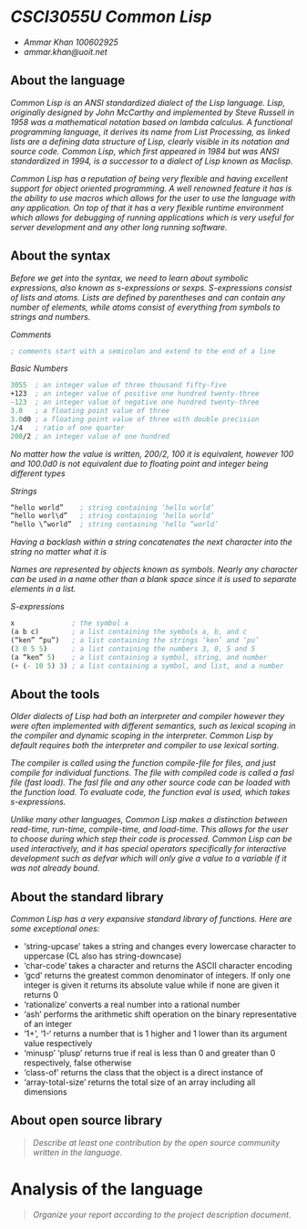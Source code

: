 # _CSCI3055U Common Lisp_

- _Ammar Khan 100602925_
- _ammar.khan@uoit.net_

## About the language

*Common Lisp is an ANSI standardized dialect of the Lisp language. Lisp, originally designed by John McCarthy and implemented by Steve Russell in 1958 was a mathematical notation based on lambda calculus. A functional programming language, it derives its name from List Processing, as linked lists are a defining data structure of Lisp, clearly visible in its notation and source code. Common Lisp, which first appeared in 1984 but was ANSI standardized in 1994, is a successor to a dialect of Lisp known as Maclisp.*

*Common Lisp has a reputation of being very flexible and having excellent support for object oriented programming. A well renowned feature it has is the ability to use macros which allows for the user to use the language with any application. On top of that it has a very flexible runtime environment which allows for debugging of running applications which is very useful for server development and any other long running software.*

## About the syntax

*Before we get into the syntax, we need to learn about symbolic expressions, also known as s-expressions or sexps. S-expressions consist of lists and atoms. Lists are defined by parentheses and can contain any number of elements, while atoms consist of everything from symbols to strings and numbers.*

*Comments*
```lisp
; comments start with a semicolon and extend to the end of a line
```
*Basic Numbers*
```lisp
3055  ; an integer value of three thousand fifty-five
+123  ; an integer value of positive one hundred twenty-three
-123  ; an integer value of negative one hundred twenty-three
3.0   ; a floating point value of three
3.0d0 ; a floating point value of three with double precision
1/4   ; ratio of one quarter
200/2 ; an integer value of one hundred 
```
*No matter how the value is written, 200/2, 100 it is equivalent, however 100 and 100.0d0 is not equivalent due to floating point and integer being different types*

*Strings*
```lisp
“hello world”    ; string containing ‘hello world’
“hello worl\d”   ; string containing ‘hello world’
“hello \”world”  ; string containing ‘hello ”world’
```
*Having a backlash within a string concatenates the next character into the string no matter what it is*

*Names are represented by objects known as symbols. Nearly any character can be used in a name other than a blank space since it is used to separate elements in a list.*

*S-expressions*
```lisp 
x              ; the symbol x
(a b c)        ; a list containing the symbols a, b, and c
(“ken” “pu”)   ; a list containing the strings ‘ken’ and ‘pu’
(3 0 5 5)      ; a list containing the numbers 3, 0, 5 and 5
(a “ken” 5)    ; a list containing a symbol, string, and number
(+ (- 10 5) 3) ; a list containing a symbol, and list, and a number
```

## About the tools

*Older dialects of Lisp had both an interpreter and compiler however they were often implemented with different semantics, such as lexical scoping in the compiler and dynamic scoping in the interpreter. Common Lisp by default requires both the interpreter and compiler to use lexical sorting.*

*The compiler is called using the function compile-file for files, and just compile for individual functions. The file with compiled code is called a fasl file (fast load). The fasl file and any other source code can be loaded with the function load. To evaluate code, the function eval is used, which takes s-expressions.*

*Unlike many other languages, Common Lisp makes a distinction between read-time, run-time, compile-time, and load-time. This allows for the user to choose during which step their code is processed. Common Lisp can be used interactively, and it has special operators specifically for interactive development such as defvar which will only give a value to a variable if it was not already bound.*

## About the standard library

*Common Lisp has a very expansive standard library of functions. Here are some exceptional ones:*

-  ‘string-upcase’ takes a string and changes every lowercase character to uppercase (CL also has string-downcase)
- ‘char-code’ takes a character and returns the ASCII character encoding 
- ‘gcd’ returns the greatest common denominator of integers. If only one integer is given it returns its absolute value while if none are given it returns 0
- ‘rationalize’ converts a real number into a rational number
- ‘ash’ performs the arithmetic shift operation on the binary representative of an integer
- ‘1+’, ‘1-‘ returns a number that is 1 higher and 1 lower than its argument value respectively
- ‘minusp’ ‘plusp’ returns true if real is less than 0 and greater than 0 respectively, false otherwise
- ‘class-of’ returns the class that the object is a direct instance of
- ‘array-total-size’ returns the total size of an array including all dimensions 


## About open source library

> _Describe at least one contribution by the open source
community written in the language._

# Analysis of the language

> _Organize your report according to the project description
document_.


